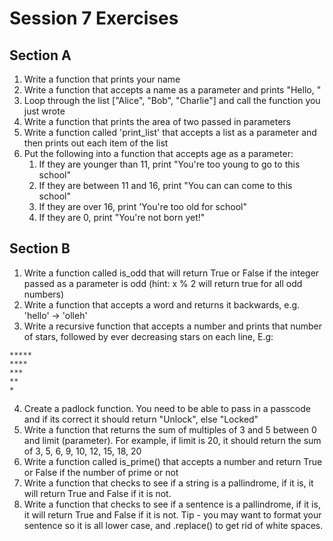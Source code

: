 # Session 7 Exercises
## Section A
1. Write a function that prints your name
2. Write a function that accepts a name as a parameter and prints "Hello, <name>"
3. Loop through the list ["Alice", "Bob", "Charlie"] and call the function you just wrote
4. Write a function that prints the area of two passed in parameters
5. Write a function called 'print_list' that accepts a list as a parameter and then prints out each item of the list
6. Put the following into a function that accepts age as a parameter:
    1. If they are younger than 11, print "You're too young to go to this school"
    2. If they are between 11 and 16, print "You can can come to this school"
    3. If they are over 16, print 'You're too old for school"
    4. If they are 0, print "You're not born yet!"

## Section B
1. Write a function called is_odd that will return True or False if the integer passed as a parameter is odd (hint: x % 2 will return true for all odd numbers)
2. Write a function that accepts a word and returns it backwards, e.g. 'hello' -> 'olleh'
3. Write a recursive function that accepts a number and prints that number of stars, followed by ever decreasing stars on each line, E.g:
```
*****
****
***
**
*
```
4. Create a padlock function. You need to be able to pass in a passcode and if its correct it should return "Unlock", else "Locked"
5. Write a function that returns the sum of multiples of 3 and 5 between 0 and limit (parameter). For example, if limit is 20, it should return the sum of 3, 5, 6, 9, 10, 12, 15, 18, 20
6. Write a function called is_prime() that accepts a number and return True or False if the number of prime or not
7. Write a function that checks to see if a string is a pallindrome, if it is, it will return True and False if it is not.
8. Write a function that checks to see if a sentence is a pallindrome, if it is, it will return True and False if it is not. Tip - you may want to format your sentence so it is all lower case, and .replace() to get rid of white spaces.
